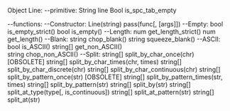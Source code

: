 Object Line:
--primitive:
	String line
	Bool is_spc_tab_empty

--functions:
	--Constructor:
		Line(string)
		pass(func[, [args]])
	--Empty:
		bool is_empty_strict()
		bool is_empty()
	--Length:
		num get_length_strict()
		num get_length()
	--Blank:
		string chop_blank()
		string squeeze_blank()
	--ASCII:
		bool is_ASCII()	
		string[] get_non_ASCII()	
		string chop_non_ASCII()
	--Split:
		string[] split_by_char_once(chr) [OBSOLETE]
		string[] split_by_char_times(chr, times)
		string[] split_by_char_discrete(chr)
		string[] split_by_char_continuous(chr)
		string[] split_by_pattern_once(str) [OBSOLETE]
		string[] split_by_pattern_times(str, times)
		string[] split_by_pattern(str)
		string[] split_by(str)
		string[] split_at_type(type[, is_continuous])
		string[] split_at_pattern(str)
		string[] split_at(str)